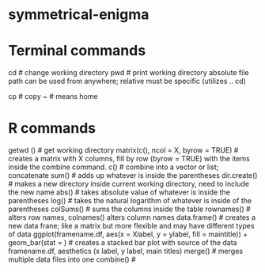 # symmetrical-enigma

# Terminal commands 
cd # change working directory
pwd # print working directory 
absolute file path can be used from anywhere; relative must be specific (utilizes .. cd) 

cp # copy 
~ # means home

# R commands
getwd () # get working directory 
matrix(c(), ncol = X, byrow = TRUE) # creates a matrix with X columns, fill by row (byrow = TRUE) with the items inside the combine command.
c() # combine into a vector or list; concatenate 
sum() # adds up whatever is inside the parentheses
dir.create() # makes a new directory inside current working directory, need to include the new name 
abs() # takes absolute value of whatever is inside the parentheses
log() # takes the natural logarithm of whatever is inside of the parentheses
colSums() # sums the columns inside the table 
rownames() # alters row names, colnames() alters column names 
data.frame() # creates a new data frane; like a matrix but more flexible and may have different types of data 
ggplot(framename.df, aes(x = Xlabel, y = ylabel, fill = maintitle)) + geom_bar(stat = ) # creates a stacked bar plot with source of the data framename.df, aesthetics (x label, y label, main titles) 
merge() # merges multiple data files into one 
combine() # 
